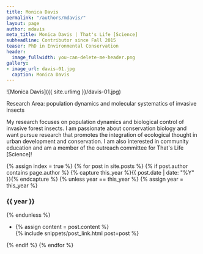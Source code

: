 ```yaml
---
title: Monica Davis
permalink: "/authors/mdavis/"
layout: page
author: mdavis
meta_title: Monica Davis | That's Life [Science]
subheadline: Contributor since Fall 2015
teaser: PhD in Environmental Conservation
header:
  image_fullwidth: you-can-delete-me-header.png
gallery:
- image_url: davis-01.jpg
  caption: Monica Davis
---
```


![Monica Davis]({{ site.urlimg }}/davis-01.jpg)

Research Area: population dynamics and molecular systematics of invasive insects

My research focuses on population dynamics and biological control of invasive forest insects. I am passionate about conservation biology and want pursue research that promotes the integration of ecological thought in urban development and conservation. I am also interested in community education and am a member of the outreach committee for That's Life [Science]!

{% assign index = true %}
{% for post in site.posts %}
{% if post.author contains page.author %}
{% capture this_year %}{{ post.date | date: "%Y" }}{% endcapture %}
{% unless year == this_year %}
{% assign year = this_year %}
<h3>{{ year }}</h3>
{% endunless %}
<ul style="list-style-type:disc">
 <li> 
 {% assign content = post.content %} 
 <article>
 {% include snippets/post_link.html post=post %}
 </article>
 </li>
</ul>
{% endif %}
{% endfor %}
